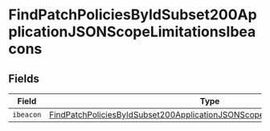 # FindPatchPoliciesByIdSubset200ApplicationJSONScopeLimitationsIbeacons


## Fields

| Field                                                                                                                                                                                   | Type                                                                                                                                                                                    | Required                                                                                                                                                                                | Description                                                                                                                                                                             |
| --------------------------------------------------------------------------------------------------------------------------------------------------------------------------------------- | --------------------------------------------------------------------------------------------------------------------------------------------------------------------------------------- | --------------------------------------------------------------------------------------------------------------------------------------------------------------------------------------- | --------------------------------------------------------------------------------------------------------------------------------------------------------------------------------------- |
| `ibeacon`                                                                                                                                                                               | [FindPatchPoliciesByIdSubset200ApplicationJSONScopeLimitationsIbeaconsIbeacon](../../models/operations/findpatchpoliciesbyidsubset200applicationjsonscopelimitationsibeaconsibeacon.md) | :heavy_minus_sign:                                                                                                                                                                      | N/A                                                                                                                                                                                     |